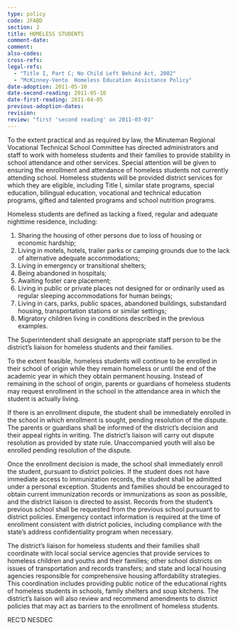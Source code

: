 ```yaml
---
type: policy
code: JFABD
section: J
title: HOMELESS STUDENTS
comment-date:
comment:
also-codes:
cross-refs:
legal-refs:
  - "Title I, Part C; No Child Left Behind Act, 2002"
  - "McKinney-Vento  Homeless Education Assistance Policy"
date-adoption: 2011-05-10
date-second-reading: 2011-05-10
date-first-reading: 2011-04-05
previous-adoption-dates:
revision: 
review: "first 'second reading' on 2011-03-01"
---
```


To the extent practical and as required by law, the Minuteman Regional Vocational Technical School Committee has directed administrators and staff to work with homeless students and their families to provide stability in school attendance and other services. Special attention will be given to ensuring the enrollment and attendance of homeless students not currently attending school. Homeless students will be provided district services for which they are eligible, including   Title I, similar state programs, special education, bilingual education, vocational and technical education programs, gifted and talented programs and school nutrition programs.

Homeless students are defined as lacking a fixed, regular and adequate nighttime residence, including:

1.	Sharing the housing of other persons due to loss of housing or economic hardship;
2.	Living in motels, hotels, trailer parks or camping grounds due to the lack of alternative  adequate accommodations;
3.	Living in emergency or transitional shelters;
4.	Being abandoned in hospitals;
5.	Awaiting foster care placement;
6.	Living in public or private places not designed for or ordinarily used as regular sleeping accommodations for human beings;
7.	Living in cars, parks, public spaces, abandoned buildings, substandard housing, transportation stations or similar settings;
8.	Migratory children living in conditions described in the previous examples.

The Superintendent shall designate an appropriate staff person to be the district’s liaison for homeless students and their families.

To the extent feasible, homeless students will continue to be enrolled in their school of origin while they remain homeless or until the end of the academic year in which they obtain permanent housing. Instead of remaining in the school of origin, parents or guardians of homeless students may request enrollment in the school in the attendance area in which the student is actually living. 

If there is an enrollment dispute, the student shall be immediately enrolled in the school in which enrollment is sought, pending resolution of the dispute. The parents or guardians shall be informed of the district’s decision and their appeal rights in writing. The district’s liaison will carry out dispute resolution as provided by state rule. Unaccompanied youth will also be enrolled pending resolution of the dispute.

Once the enrollment decision is made, the school shall immediately enroll the student, pursuant to district policies. If the student does not have immediate access to immunization records, the student shall be admitted under a personal exception. Students and families should be encouraged to obtain current immunization records or immunizations as soon as possible, and the district liaison is directed to assist. Records from the student’s previous school shall be requested from the previous school pursuant to district policies. Emergency contact information is required at the time of enrollment consistent with district policies, including compliance with the state’s address confidentiality program when necessary.

The district’s liaison for homeless students and their families shall coordinate with local social service agencies that provide services to homeless children and youths and their families; other school districts on issues of transportation and records transfers; and state and local housing agencies responsible for comprehensive housing affordability strategies. This coordination includes providing public notice of the educational rights of homeless students in schools, family shelters and soup kitchens. The district’s liaison will also review and recommend amendments to district policies that may act as barriers to the enrollment of homeless students.

REC’D NESDEC
